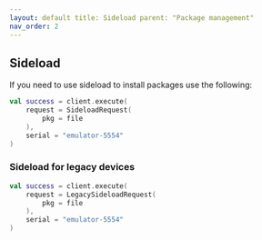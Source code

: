```yaml
---
layout: default title: Sideload parent: "Package management"
nav_order: 2
---
```


## Sideload

If you need to use sideload to install packages use the following:

```kotlin
val success = client.execute(
    request = SideloadRequest(
        pkg = file
    ),
    serial = "emulator-5554"
)
```

### Sideload for legacy devices

```kotlin
val success = client.execute(
    request = LegacySideloadRequest(
        pkg = file
    ),
    serial = "emulator-5554"
)
```
